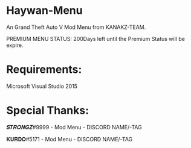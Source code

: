 # Haywan-Menu
An Grand Theft Auto V Mod Menu from KANAKZ-TEAM.

PREMIUM MENU STATUS: 200Days left until the Premium Status will be expire.

# Requirements:
Microsoft Visual Studio 2015



# Special Thanks:

𝑺𝑻𝑹𝑶𝑵𝑮𝒁#9999 - Mod Menu - DISCORD NAME/-TAG

𝐊𝐔𝐑𝐃𝐎#5171 - Mod Menu - DISCORD NAME/-TAG
